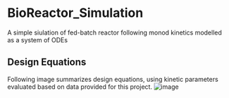 # BioReactor_Simulation
A simple siulation of fed-batch reactor following monod kinetics modelled as a system of ODEs
## Design Equations
Following image summarizes design equations, using kinetic parameters evaluated based on data provided for this project.
![image](https://github.com/ILIANEG/BioReactor_Simulation/assets/45668987/e66549ec-a10a-4299-bd4b-6e3a7719032a)
